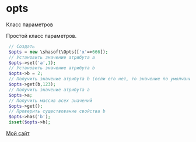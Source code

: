 # opts
Класс параметров

Простой класс параметров.

```php
 // Создать
 $opts = new \shasoft\Opts(['x'=>666]);
 // Установить значение атрибута a
 $opts->set('a',1);
 // Установить значение атрибута b
 $opts->b = 2;
 // Получить значение атрибута b (если его нет, то значение по умолчанию = 123)
 $opts->get(b,123);
 // Получить значение атрибута a
 $opts->a;
 // Получить массив всех значений
 $opts->get();
 // Проверить существование свойства b
 $opts->has('b'); 
 isset($opts->b);
```

[Мой сайт](http://shasoft.com)

